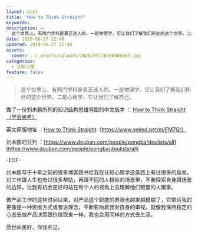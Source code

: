 ```yaml
---
layout: post
title: "How to Think Straight"
keywords: 
description: >-
  这个世界上，有两门学科是真正迷人的。一是物理学，它让我们了解我们所处的这个世界。二是心理学，它让我们了解自己。 
date: 2019-06-27 22:48
updated: 2019-06-27 22:48
assets:
  cover: ../_assets/uploads/2020/09/20200906007.jpg
categories:
  - 认知心理
feature: false
---
```


> 这个世界上，有两门学科是真正迷人的。一是物理学，它让我们了解我们所处的这个世界。二是心理学，它让我们了解自己。 

做了一份刘未鹏所列的知识结构思维导图的中文版本  ： [How to Think Straight （学会思考）](https://my.mindnode.com/3HNhTTsFusto1psUbMN1n8qvgRUtpT1qVGqZUMrq#923.0,150.5,-1)

英文原版地址 ：[How to Think Straight](https://www.xmind.net/m/FM7Q/)（https://www.xmind.net/m/FM7Q/）

刘未鹏的豆列 ：[https://www.douban.com/people/pongba/doulists/all](https://www.douban.com/people/pongba/doulists/all)

-EOF-

刘未鹏写于十年之前的很多博客跟书给我在认知心理学这条路上有过很多的启发，对工作跟人生也有过很多帮助，再跟不同的人相处的场景里，不断探索自身跟场景的边界，让我有机会更好的站在每个人的视角上去理解他们眼里的人跟事。

做产品工作的这些时间以来，对产品这个职能的界限也越来越模糊了，它带给我的更像是一种思维方式或者说理念，不断影响着我对自身的审视。就像我保持稳定的心态去做产品决策跟价值取舍一样，我也会用同样的方式去生活。

愿世间美好，你我共见。

